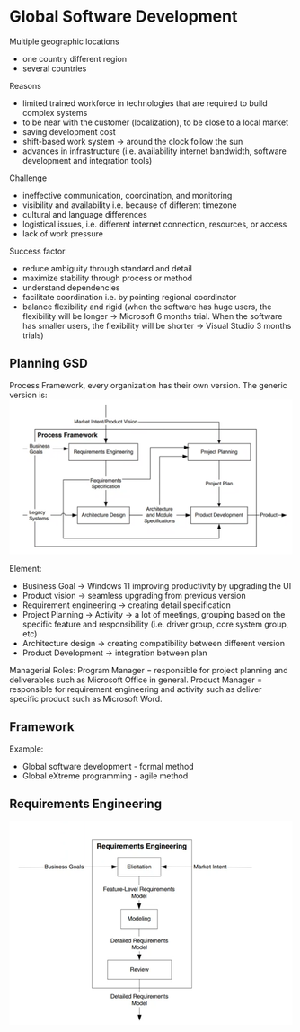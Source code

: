 # Global Software Development
Multiple geographic locations
- one country different region
- several countries

Reasons
- limited trained workforce in technologies that are required to build complex systems
- to be near with the customer (localization), to be close to a local market
- saving development cost
- shift-based work system -> around the clock follow the sun
- advances in infrastructure (i.e. availability internet bandwidth, software development and integration tools)

Challenge
- ineffective communication, coordination, and monitoring
- visibility and availability i.e. because of different timezone
-  cultural and language differences
-  logistical issues, i.e. different internet connection, resources, or access
-  lack of work pressure

Success factor
- reduce ambiguity through standard and detail
- maximize stability through process or method
- understand dependencies
- facilitate coordination i.e. by pointing regional coordinator
- balance flexibility and rigid (when the software has huge users, the flexibility will be longer -> Microsoft 6 months trial. When the software has smaller users, the flexibility will be shorter -> Visual Studio 3 months trials)

## Planning GSD
Process Framework, every organization has their own version. The generic version is:
![](attachments/Pasted%20image%2020211207154520.png)

Element:
- Business Goal -> Windows 11 improving productivity by upgrading the UI
- Product vision -> seamless upgrading from previous version
- Requirement engineering -> creating detail specification
- Project Planning -> Activity -> a lot of meetings, grouping based on the specific feature and responsibility (i.e. driver group, core system group, etc)
- Architecture design -> creating compatibility between different version
- Product Development -> integration between plan 

Managerial Roles:
Program Manager = responsible for project planning and deliverables such as Microsoft Office in general.
Product Manager = responsible for requirement engineering and activity such as deliver specific product such as Microsoft Word.

## Framework
Example:
- Global software development - formal method
- Global eXtreme programming - agile method

## Requirements Engineering
![](attachments/Pasted%20image%2020211207155557.png)









